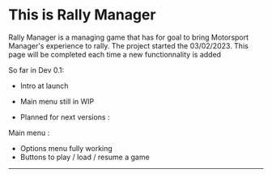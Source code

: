# This is Rally Manager

Rally Manager is a managing game that has for goal to bring Motorsport Manager's experience to rally.
The project started the 03/02/2023.
This page will be completed each time a new functionnality is added 

So far in Dev 0.1:

- Intro at launch
- Main menu still in WIP

- Planned for next versions : 

Main menu :
  - Options menu fully working
  - Buttons to play / load / resume a game

---
